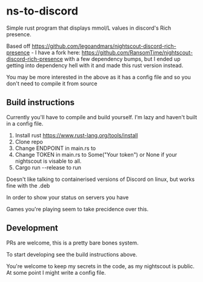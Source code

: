 # ns-to-discord

Simple rust program that displays mmol/L values in discord's Rich presence.

Based off https://github.com/legoandmars/nightscout-discord-rich-presence - I have a fork here: https://github.com/RansomTime/nightscout-discord-rich-presence with a few dependency bumps, but I ended up getting into dependency hell with it and made this rust version instead.

You may be more interested in the above as it has a config file and so you don't need to compile it from source

## Build instructions

Currently you'll have to compile and build yourself. I'm lazy and haven't built in a config file.

1. Install rust https://www.rust-lang.org/tools/install
2. Clone repo 
3. Change ENDPOINT in main.rs to 
4. Change TOKEN in main.rs to Some("Your token") or None if your nightscout is visable to all.
5. Cargo run --release to run

Doesn't like talking to containerised versions of Discord on linux, but works fine with the .deb

In order to show your status on servers you have

Games you're playing seem to take precidence over this.

## Development

PRs are welcome, this is a pretty bare bones system.

To start developing see the build instructions above.

You're welcome to keep my secrets in the code, as my nightscout is public. At some point I might write a config file.